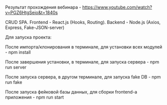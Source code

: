 Результат прохождения вебинара - https://www.youtube.com/watch?v=PGZ6HtgSeio&t=1840s

CRUD SPA.
Frontend - React.js (Hooks, Routing).
Backend - Node.js (Axios, Express, Fake-JSON-server)

Для запуска проекта:

После импорта/клонирования в терминале, для установки всех модулей - npm install

После завершения установки, в терминале, для запуска сервера - npm run server

После запуска сервера, в другом терминале, для запуска fake DB - npm run fake

После запуска фейковой базы данных, для сборки frontend-a приложения - npm run start
